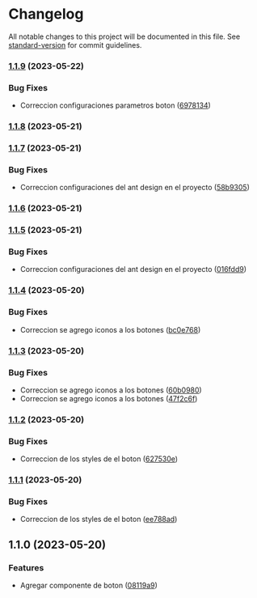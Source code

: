 # Changelog

All notable changes to this project will be documented in this file. See [standard-version](https://github.com/conventional-changelog/standard-version) for commit guidelines.

### [1.1.9](https://github.com/johnandrade18/sky-design-system/compare/v1.1.8...v1.1.9) (2023-05-22)


### Bug Fixes

* Correccion configuraciones parametros boton ([6978134](https://github.com/johnandrade18/sky-design-system/commit/6978134b3dfe5547aac174ce663cea16f968be23))

### [1.1.8](https://github.com/johnandrade18/sky-design-system/compare/v1.1.7...v1.1.8) (2023-05-21)

### [1.1.7](https://github.com/johnandrade18/sky-design-system/compare/v1.1.6...v1.1.7) (2023-05-21)


### Bug Fixes

* Correccion configuraciones del ant design en el proyecto ([58b9305](https://github.com/johnandrade18/sky-design-system/commit/58b93055707440954897baba5132f1972e3a4b4f))

### [1.1.6](https://github.com/johnandrade18/sky-design-system/compare/v1.1.5...v1.1.6) (2023-05-21)

### [1.1.5](https://github.com/johnandrade18/sky-design-system/compare/v1.1.4...v1.1.5) (2023-05-21)


### Bug Fixes

* Correccion configuraciones del ant design en el proyecto ([016fdd9](https://github.com/johnandrade18/sky-design-system/commit/016fdd94d551d4bf339a0ced295eb3a13d8ddc88))

### [1.1.4](https://github.com/johnandrade18/sky-design-system/compare/v1.1.3...v1.1.4) (2023-05-20)


### Bug Fixes

* Correccion se agrego iconos a los botones ([bc0e768](https://github.com/johnandrade18/sky-design-system/commit/bc0e7682a5141ee8ba48dc883c8b2203b33c09d1))

### [1.1.3](https://github.com/johnandrade18/sky-design-system/compare/v1.1.2...v1.1.3) (2023-05-20)


### Bug Fixes

* Correccion se agrego iconos a los botones ([60b0980](https://github.com/johnandrade18/sky-design-system/commit/60b0980d29288d9214b88dd598ac2984e872e0fc))
* Correccion se agrego iconos a los botones ([47f2c6f](https://github.com/johnandrade18/sky-design-system/commit/47f2c6ffc3e2b1c63b8525b8037ae5b5b8e661a8))

### [1.1.2](https://github.com/johnandrade18/sky-design-system/compare/v1.1.1...v1.1.2) (2023-05-20)


### Bug Fixes

* Correccion de los styles de el boton ([627530e](https://github.com/johnandrade18/sky-design-system/commit/627530e4371a1310c4194a3678cff95c8467a4bf))

### [1.1.1](https://github.com/johnandrade18/sky-design-system/compare/v1.1.0...v1.1.1) (2023-05-20)


### Bug Fixes

* Correccion de los styles de el boton ([ee788ad](https://github.com/johnandrade18/sky-design-system/commit/ee788ad40f56c857383997bc50ec0b1fa608a5fc))

## 1.1.0 (2023-05-20)


### Features

* Agregar componente de boton ([08119a9](https://github.com/johnandrade18/sky-design-system/commit/08119a99d09f288d030488d3a66e201bc3603fe4))
